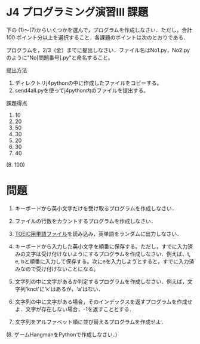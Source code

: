 # J4 プログラミング演習III 課題

下の (1)〜(7)からいくつかを選んで，プログラムを作成しなさい．ただし，合計 100 ポイント分以上を選択すること．各課題のポイントは次のとおりである．

プログラムを，2/3（金）までに提出しなさい．ファイル名はNo1.py，No2.pyのように"No[問題番号].py"と命名すること。

提出方法

1. ディレクトリj4pythonの中に作成したファイルをコピーする。
2. send4all.pyを使ってj4python内のファイルを提出する。

課題得点

1. 10
2. 20
3. 50
4. 30
5. 20
6. 30
7. 40

(8. 100)

# 問題
1. キーボードから英小文字だけを受け取るプログラムを作成しなさい．

2. ファイルの行数をカウントするプログラムを作成しなさい．

3. [TOEIC用単語ファイル](./toeic1500.dat)を読み込み，英単語をランダムに出力しなさい．

4. キーボードから入力した英小文字を順番に保存する。ただし，すでに入力済みの文字は受け付けないようにするプログラムを作成しなさい．例えば、t, e, bと順番に入力して保存する。次にeを入力しようとすると，すでに入力済みなので受け付けないことになる。

5. 文字列の中に文字があるか判定するプログラムを作成しなさい．例えば，文字列'knct'に'k'はあるが，'a'はない．

6. 文字列の中に文字がある場合，そのインデックスを返すプログラムを作成せよ．文字が存在しない場合，-1を返すこととする．

7. 文字列をアルファベット順に並び替えるプログラムを作成せよ．

(8. ゲームHangmanをPythonで作成しなさい．)
